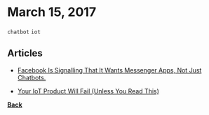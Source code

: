 # March 15, 2017

`chatbot` `iot`

## Articles

- [Facebook Is Signalling That It Wants Messenger Apps, Not Just Chatbots.](https://chatbotslife.com/facebook-is-signalling-that-it-wants-messenger-apps-not-just-chatbots-7a5ba5aa5e58#.f5l54brj0)

- [Your IoT Product Will Fail (Unless You Read This)](https://iot-for-all.com/your-iot-product-will-fail-unless-you-read-this-2ba5e8ff31d9#.e4oo4kgld)


[__Back__](../README.md)
